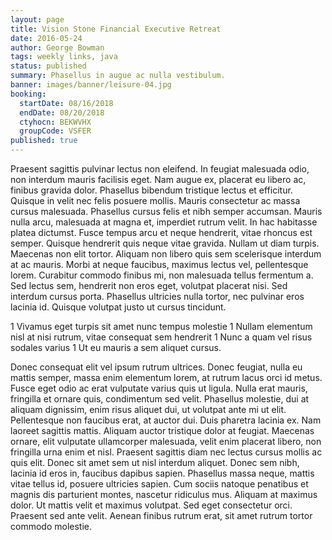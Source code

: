 ```yaml
---
layout: page
title: Vision Stone Financial Executive Retreat
date: 2016-05-24
author: George Bowman
tags: weekly links, java
status: published
summary: Phasellus in augue ac nulla vestibulum.
banner: images/banner/leisure-04.jpg
booking:
  startDate: 08/16/2018
  endDate: 08/20/2018
  ctyhocn: BEKWVHX
  groupCode: VSFER
published: true
---
```

Praesent sagittis pulvinar lectus non eleifend. In feugiat malesuada odio, non interdum mauris facilisis eget. Nam augue ex, placerat eu libero ac, finibus gravida dolor. Phasellus bibendum tristique lectus et efficitur. Quisque in velit nec felis posuere mollis. Mauris consectetur ac massa cursus malesuada. Phasellus cursus felis et nibh semper accumsan. Mauris nulla arcu, malesuada at magna et, imperdiet rutrum velit. In hac habitasse platea dictumst. Fusce tempus arcu et neque hendrerit, vitae rhoncus est semper.
Quisque hendrerit quis neque vitae gravida. Nullam ut diam turpis. Maecenas non elit tortor. Aliquam non libero quis sem scelerisque interdum at ac mauris. Morbi at neque faucibus, maximus lectus vel, pellentesque lorem. Curabitur commodo finibus mi, non malesuada tellus fermentum a. Sed lectus sem, hendrerit non eros eget, volutpat placerat nisi. Sed interdum cursus porta. Phasellus ultricies nulla tortor, nec pulvinar eros lacinia id. Quisque volutpat justo ut cursus tincidunt.

1 Vivamus eget turpis sit amet nunc tempus molestie
1 Nullam elementum nisl at nisi rutrum, vitae consequat sem hendrerit
1 Nunc a quam vel risus sodales varius
1 Ut eu mauris a sem aliquet cursus.

Donec consequat elit vel ipsum rutrum ultrices. Donec feugiat, nulla eu mattis semper, massa enim elementum lorem, at rutrum lacus orci id metus. Fusce eget odio ac erat vulputate varius quis ut ligula. Nulla erat mauris, fringilla et ornare quis, condimentum sed velit. Phasellus molestie, dui at aliquam dignissim, enim risus aliquet dui, ut volutpat ante mi ut elit. Pellentesque non faucibus erat, at auctor dui. Duis pharetra lacinia ex. Nam laoreet sagittis mattis. Aliquam auctor tristique dolor at feugiat. Maecenas ornare, elit vulputate ullamcorper malesuada, velit enim placerat libero, non fringilla urna enim et nisl. Praesent sagittis diam nec lectus cursus mollis ac quis elit. Donec sit amet sem ut nisl interdum aliquet. Donec sem nibh, lacinia id eros in, faucibus dapibus sapien.
Phasellus massa neque, mattis vitae tellus id, posuere ultricies sapien. Cum sociis natoque penatibus et magnis dis parturient montes, nascetur ridiculus mus. Aliquam at maximus dolor. Ut mattis velit et maximus volutpat. Sed eget consectetur orci. Praesent sed ante velit. Aenean finibus rutrum erat, sit amet rutrum tortor commodo molestie.
